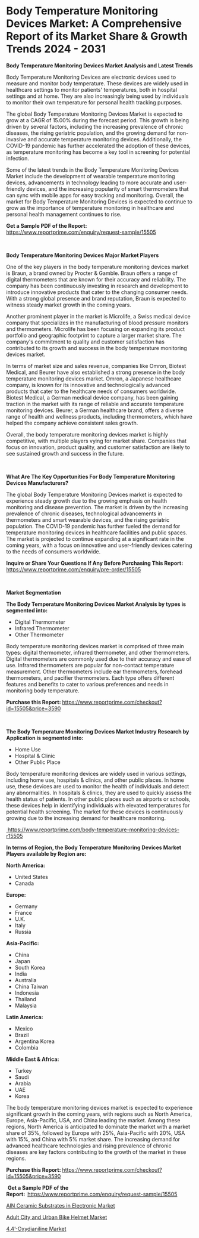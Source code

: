 <p><h1>Body Temperature Monitoring Devices Market: A Comprehensive Report of its Market Share & Growth Trends 2024 - 2031</h1></p><p><strong>Body Temperature Monitoring Devices Market Analysis and Latest Trends</strong></p>
<p><p>Body Temperature Monitoring Devices are electronic devices used to measure and monitor body temperature. These devices are widely used in healthcare settings to monitor patients' temperatures, both in hospital settings and at home. They are also increasingly being used by individuals to monitor their own temperature for personal health tracking purposes.</p><p>The global Body Temperature Monitoring Devices Market is expected to grow at a CAGR of 15.00% during the forecast period. This growth is being driven by several factors, including the increasing prevalence of chronic diseases, the rising geriatric population, and the growing demand for non-invasive and accurate temperature monitoring devices. Additionally, the COVID-19 pandemic has further accelerated the adoption of these devices, as temperature monitoring has become a key tool in screening for potential infection.</p><p>Some of the latest trends in the Body Temperature Monitoring Devices Market include the development of wearable temperature monitoring devices, advancements in technology leading to more accurate and user-friendly devices, and the increasing popularity of smart thermometers that can sync with mobile apps for easy tracking and monitoring. Overall, the market for Body Temperature Monitoring Devices is expected to continue to grow as the importance of temperature monitoring in healthcare and personal health management continues to rise.</p></p>
<p><strong>Get a Sample PDF of the Report:&nbsp;</strong> <a href="https://www.reportprime.com/enquiry/request-sample/15505">https://www.reportprime.com/enquiry/request-sample/15505</a></p>
<p>&nbsp;</p>
<p><strong>Body Temperature Monitoring Devices Major Market Players</strong></p>
<p><p>One of the key players in the body temperature monitoring devices market is Braun, a brand owned by Procter & Gamble. Braun offers a range of digital thermometers that are known for their accuracy and reliability. The company has been continuously investing in research and development to introduce innovative products that cater to the changing consumer needs. With a strong global presence and brand reputation, Braun is expected to witness steady market growth in the coming years.</p><p>Another prominent player in the market is Microlife, a Swiss medical device company that specializes in the manufacturing of blood pressure monitors and thermometers. Microlife has been focusing on expanding its product portfolio and geographic footprint to capture a larger market share. The company's commitment to quality and customer satisfaction has contributed to its growth and success in the body temperature monitoring devices market.</p><p>In terms of market size and sales revenue, companies like Omron, Biotest Medical, and Beurer have also established a strong presence in the body temperature monitoring devices market. Omron, a Japanese healthcare company, is known for its innovative and technologically advanced products that cater to the healthcare needs of consumers worldwide. Biotest Medical, a German medical device company, has been gaining traction in the market with its range of reliable and accurate temperature monitoring devices. Beurer, a German healthcare brand, offers a diverse range of health and wellness products, including thermometers, which have helped the company achieve consistent sales growth.</p><p>Overall, the body temperature monitoring devices market is highly competitive, with multiple players vying for market share. Companies that focus on innovation, product quality, and customer satisfaction are likely to see sustained growth and success in the future.</p></p>
<p>&nbsp;</p>
<p><strong>What Are The Key Opportunities For Body Temperature Monitoring Devices Manufacturers?</strong></p>
<p><p>The global Body Temperature Monitoring Devices market is expected to experience steady growth due to the growing emphasis on health monitoring and disease prevention. The market is driven by the increasing prevalence of chronic diseases, technological advancements in thermometers and smart wearable devices, and the rising geriatric population. The COVID-19 pandemic has further fueled the demand for temperature monitoring devices in healthcare facilities and public spaces. The market is projected to continue expanding at a significant rate in the coming years, with a focus on innovative and user-friendly devices catering to the needs of consumers worldwide.</p></p>
<p><strong>Inquire or Share Your Questions If Any Before Purchasing This Report:</strong> <a href="https://www.reportprime.com/enquiry/pre-order/15505">https://www.reportprime.com/enquiry/pre-order/15505</a></p>
<p>&nbsp;</p>
<p><strong>Market Segmentation</strong></p>
<p><strong>The Body Temperature Monitoring Devices Market Analysis by types is segmented into:</strong></p>
<p><ul><li>Digital Thermometer</li><li>Infrared Thermometer</li><li>Other Thermometer</li></ul></p>
<p><p>Body temperature monitoring devices market is comprised of three main types: digital thermometer, infrared thermometer, and other thermometers. Digital thermometers are commonly used due to their accuracy and ease of use. Infrared thermometers are popular for non-contact temperature measurement. Other thermometers include ear thermometers, forehead thermometers, and pacifier thermometers. Each type offers different features and benefits to cater to various preferences and needs in monitoring body temperature.</p></p>
<p><strong>Purchase this Report:&nbsp;</strong><a href="https://www.reportprime.com/checkout?id=15505&price=3590">https://www.reportprime.com/checkout?id=15505&price=3590</a></p>
<p>&nbsp;</p>
<p><strong>The Body Temperature Monitoring Devices Market Industry Research by Application is segmented into:</strong></p>
<p><ul><li>Home Use</li><li>Hospital & Clinic</li><li>Other Public Place</li></ul></p>
<p><p>Body temperature monitoring devices are widely used in various settings, including home use, hospitals & clinics, and other public places. In home use, these devices are used to monitor the health of individuals and detect any abnormalities. In hospitals & clinics, they are used to quickly assess the health status of patients. In other public places such as airports or schools, these devices help in identifying individuals with elevated temperatures for potential health screening. The market for these devices is continuously growing due to the increasing demand for healthcare monitoring.</p></p>
<p><a href="https://www.reportprime.com/body-temperature-monitoring-devices-r15505">&nbsp;https://www.reportprime.com/body-temperature-monitoring-devices-r15505</a></p>
<p><strong>In terms of Region, the Body Temperature Monitoring Devices Market Players available by Region are:</strong></p>
<p>
    <p> <strong> North America: </strong>
        <ul>
            <li>United States</li>
            <li>Canada</li>
        </ul>
        </p> 
    <p> <strong> Europe: </strong>
        <ul>
            <li>Germany</li>
            <li>France</li>
            <li>U.K.</li>
            <li>Italy</li>
            <li>Russia</li>
        </ul>
        </p> 
    <p> <strong> Asia-Pacific: </strong>
        <ul>
            <li>China</li>
            <li>Japan</li>
            <li>South Korea</li>
            <li>India</li>
            <li>Australia</li>
            <li>China Taiwan</li>
            <li>Indonesia</li>
            <li>Thailand</li>
            <li>Malaysia</li>
        </ul>
        </p> 
    <p> <strong> Latin America: </strong>
        <ul>
            <li>Mexico</li>
            <li>Brazil</li>
            <li>Argentina Korea</li>
            <li>Colombia</li>
        </ul>
        </p> 
    <p> <strong> Middle East & Africa: </strong>
        <ul>
            <li>Turkey</li>
            <li>Saudi</li>
            <li>Arabia</li>
            <li>UAE</li>
            <li>Korea</li>
        </ul>
    </p>
    </p>
<p><p>The body temperature monitoring devices market is expected to experience significant growth in the coming years, with regions such as North America, Europe, Asia-Pacific, USA, and China leading the market. Among these regions, North America is anticipated to dominate the market with a market share of 35%, followed by Europe with 25%, Asia-Pacific with 20%, USA with 15%, and China with 5% market share. The increasing demand for advanced healthcare technologies and rising prevalence of chronic diseases are key factors contributing to the growth of the market in these regions.</p></p>
<p><strong>Purchase this Report: </strong><a href="https://www.reportprime.com/checkout?id=15505&price=3590">https://www.reportprime.com/checkout?id=15505&price=3590</a></p>
<p>&nbsp;<strong>Get a Sample PDF of the Report:&nbsp;&nbsp;</strong><a href="https://www.reportprime.com/enquiry/request-sample/15505">https://www.reportprime.com/enquiry/request-sample/15505</a></p>
<p><strong></strong></p>
<p><p><a href="https://www.linkedin.com/pulse/aln-ceramic-substrates-electronic-market-size-reveals-best-80bke?trackingId=%2BH4MhI5ZJlJ38jd190lTdw%3D%3D">AlN Ceramic Substrates in Electronic Market</a></p><p><a href="https://www.linkedin.com/pulse/adult-city-urban-bike-helmet-market-competitive-analysis-oq9ne?trackingId=Yi7Y10YyHiNNuLexQmmhNw%3D%3D">Adult City and Urban Bike Helmet Market</a></p><p><a href="https://www.linkedin.com/pulse/44rsquo-oxydianilinenbspmarket-focuses-market-share-size-q30ne?trackingId=BzgTw%2FHoUKz5qTfGIBILfQ%3D%3D">4,4’-Oxydianiline Market</a></p></p>